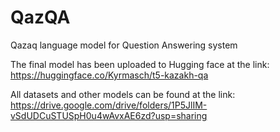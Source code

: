 # QazQA
Qazaq language model for Question Answering system 

The final model has been uploaded to Hugging face at the link: https://huggingface.co/Kyrmasch/t5-kazakh-qa 

All datasets and other models can be found at the link: https://drive.google.com/drive/folders/1P5JlIM-vSdUDCuSTUSpH0u4wAvxAE6zd?usp=sharing
